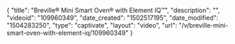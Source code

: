 {
    "title": "Breville&reg; Mini Smart Oven&reg; with Element IQ&trade;",
    "description": "",
    "videoid": "109960349",
    "date_created": "1502517195",
    "date_modified": "1504283250",
    "type": "captivate",
    "layout": "video",
    "url": "\/v\/breville-mini-smart-oven-with-element-iq\/109960349"
}